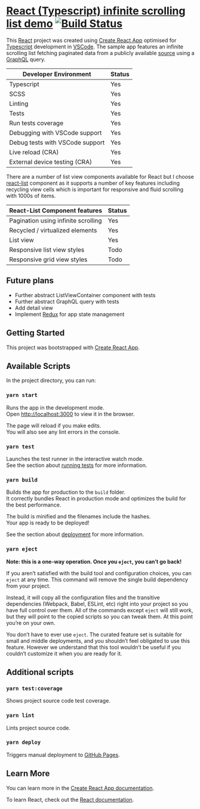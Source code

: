 # [React (Typescript) infinite scrolling list demo](https://deadlyfingers.github.io/ReactCreateApp-Typescript/) [![Build Status](https://travis-ci.org/deadlyfingers/ReactCreateApp-Typescript.svg?branch=master)](https://travis-ci.org/deadlyfingers/ReactCreateApp-Typescript)

This [React](https://reactjs.org/) project was created using [Create React App](https://github.com/facebook/create-react-app) optimised for [Typescript](https://www.typescriptlang.org/) development in [VSCode](https://code.visualstudio.com/). The sample app features an infinite scrolling list fetching paginated data from a publicly available [source](https://anilist.co/graphiql) using a [GraphQL](https://graphql.org/) query.

| Developer Environment           | Status |
| ------------------------------- | ------ |
| Typescript                      | Yes    |
| SCSS                            | Yes    |
| Linting                         | Yes    |
| Tests                           | Yes    |
| Run tests coverage              | Yes    |
| Debugging with VSCode support   | Yes    |
| Debug tests with VSCode support | Yes    |
| Live reload (CRA)               | Yes    |
| External device testing (CRA)   | Yes    |

There are a number of list view components available for React but I choose [react-list](https://www.npmjs.com/package/react-list) component as it supports a number of key features including recycling view cells which is important for responsive and fluid scrolling with 1000s of items.

| React-List Component features       | Status |
| ----------------------------------- | ------ |
| Pagination using infinite scrolling | Yes    |
| Recycled / virtualized elements     | Yes    |
| List view                           | Yes    |
| Responsive list view styles         | Todo   |
| Responsive grid view styles         | Todo   |

## Future plans

- Further abstract ListViewContainer component with tests
- Further abstract GraphQL query with tests
- Add detail view
- Implement [Redux](https://redux.js.org/introduction/getting-started) for app state management

## Getting Started

This project was bootstrapped with [Create React App](https://github.com/facebook/create-react-app).

## Available Scripts

In the project directory, you can run:

### `yarn start`

Runs the app in the development mode.<br />
Open [http://localhost:3000](http://localhost:3000) to view it in the browser.

The page will reload if you make edits.<br />
You will also see any lint errors in the console.

### `yarn test`

Launches the test runner in the interactive watch mode.<br />
See the section about [running tests](https://facebook.github.io/create-react-app/docs/running-tests) for more information.

### `yarn build`

Builds the app for production to the `build` folder.<br />
It correctly bundles React in production mode and optimizes the build for the best performance.

The build is minified and the filenames include the hashes.<br />
Your app is ready to be deployed!

See the section about [deployment](https://facebook.github.io/create-react-app/docs/deployment) for more information.

### `yarn eject`

**Note: this is a one-way operation. Once you `eject`, you can’t go back!**

If you aren’t satisfied with the build tool and configuration choices, you can `eject` at any time. This command will remove the single build dependency from your project.

Instead, it will copy all the configuration files and the transitive dependencies (Webpack, Babel, ESLint, etc) right into your project so you have full control over them. All of the commands except `eject` will still work, but they will point to the copied scripts so you can tweak them. At this point you’re on your own.

You don’t have to ever use `eject`. The curated feature set is suitable for small and middle deployments, and you shouldn’t feel obligated to use this feature. However we understand that this tool wouldn’t be useful if you couldn’t customize it when you are ready for it.

## Additional scripts

### `yarn test:coverage`

Shows project source code test coverage.

### `yarn lint`

Lints project source code.

### `yarn deploy`

Triggers manual deployment to [GitHub Pages](https://pages.github.com/).

## Learn More

You can learn more in the [Create React App documentation](https://facebook.github.io/create-react-app/docs/getting-started).

To learn React, check out the [React documentation](https://reactjs.org/).
